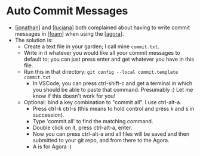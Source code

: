 # Auto Commit Messages

- [[jonathan]] and [[luciana]] both complained about having to write commit messages in [[foam]] when using the [[agora]].
- The solution is:
  - Create a text file in your garden; I call mine ```commit.txt```.
  - Write in it whatever you would like all your commit messages to default to; you can just press enter and get whatever you have in this file.
  - Run this in that directory: ```git config --local commit.template commit.txt```
    - In VSCode, you can press ctrl-shift-c and get a terminal in which you should be able to paste that command. Presumably :) Let me know if this doesn't work for you!
  - Optional: bind a key combination to "commit all". I use ctrl-alt-a.
    - Press ctrl-k ctrl-s (this means to hold control and press k and s in succession).
    - Type 'commit all' to find the matching command.
    - Double click on it, press ctrl-alt-a, enter.
    - Now you can press ctrl-alt-a and all files will be saved and then submitted to your git repo, and from there to the Agora.
    - A is for Agora :)


[//begin]: # "Autogenerated link references for markdown compatibility"
[jonathan]: jonathan "Jonathan"
[luciana]: luciana "Luciana"
[foam]: foam "Foam"
[agora]: agora "Agora"
[//end]: # "Autogenerated link references"